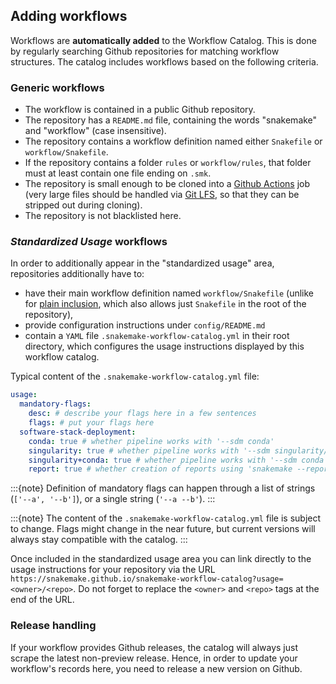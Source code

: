 
## Adding workflows

Workflows are **automatically added** to the Workflow Catalog. This is done by regularly searching Github repositories for matching workflow structures. The catalog includes workflows based on the following criteria.

### Generic workflows

- The workflow is contained in a public Github repository.
- The repository has a `README.md` file, containing the words "snakemake" and "workflow" (case insensitive).
- The repository contains a workflow definition named either `Snakefile` or `workflow/Snakefile`.
- If the repository contains a folder `rules` or `workflow/rules`, that folder must at least contain one file ending on `.smk`.
- The repository is small enough to be cloned into a [Github Actions](https://docs.github.com/en/actions/about-github-actions/understanding-github-actions) job (very large files should be handled via [Git LFS](https://docs.github.com/en/repositories/working-with-files/managing-large-files), so that they can be stripped out during cloning).
- The repository is not blacklisted here.

### *Standardized Usage* workflows

In order to additionally appear in the "standardized usage" area, repositories additionally have to:

- have their main workflow definition named `workflow/Snakefile` (unlike for [plain inclusion](#generic-workflows), which also allows just `Snakefile` in the root of the repository),
- provide configuration instructions under `config/README.md`
- contain a `YAML` file `.snakemake-workflow-catalog.yml` in their root directory, which configures the usage instructions displayed by this workflow catalog.

Typical content of the `.snakemake-workflow-catalog.yml` file:

```yaml
usage:
  mandatory-flags:
    desc: # describe your flags here in a few sentences
    flags: # put your flags here
  software-stack-deployment:
    conda: true # whether pipeline works with '--sdm conda'
    singularity: true # whether pipeline works with '--sdm singularity/apptainer'
    singularity+conda: true # whether pipeline works with '--sdm conda singularity/apptainer'
    report: true # whether creation of reports using 'snakemake --report report.zip' is supported
```

:::{note}
Definition of mandatory flags can happen through a list of strings (`['--a', '--b']`), or a single string (`'--a --b'`).
:::

:::{note}
The content of the `.snakemake-workflow-catalog.yml` file is subject to change. Flags might change in the near future, but current versions will always stay compatible with the catalog. 
:::

Once included in the standardized usage area you can link directly to the usage instructions for your repository via the URL `https://snakemake.github.io/snakemake-workflow-catalog?usage=<owner>/<repo>`. Do not forget to replace the `<owner>` and `<repo>` tags at the end of the URL.

### Release handling

If your workflow provides Github releases, the catalog will always just scrape the latest non-preview release. Hence, in order to update your workflow's records here, you need to release a new version on Github.
